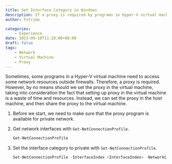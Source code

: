 ```yaml
---
title: Set Interface Category in Windows
description: If a proxy is required by programs in Hyper-V virtual machines...
author: Futrime

categories:
    - Experience
date: 2023-09-10T11:28:00+08:00
draft: false
tags:
    - Network
    - Virtual Machine
    - Proxy
---
```


Sometimes, some programs in a Hyper-V virtual machine need to access some network resources outside firewalls. Therefore, a proxy is required. However, by no means should we set the proxy in the virtual machine, taking into consideration the fact that setting up proxy in the virtual machine is a waste of time and resources. Instead, we can set the proxy in the host machine, and then share the proxy to the virtual machine.

1. Before we start, we need to make sure that the proxy program is available for private network. 

2. Get network interfaces with `Get-NetConnectionProfile`.

   ```powershell
   Get-NetConnectionProfile
   ```

3. Set the interface category to private with `Set-NetConnectionProfile`.

   ```powershell
   Set-NetConnectionProfile -InterfaceIndex <InterfaceIndex> -NetworkCategory Private
   ```

